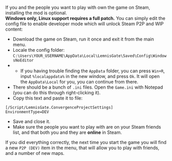 If you and the people you want to play with own the game on Steam, installing the mod is optional.  
**Windows only, Linux support requires a full patch.**
You can simply edit the config file to enable developer mode which will unlock Steam P2P and WIP content:  
- Download the game on Steam, run it once and exit it from the main menu.
- Locale the config folder: `C:\Users\YOUR_USERNAME\AppData\Local\LemnisGate\Saved\Config\WindowsNoEditor`
- - If you having trouble finding the `AppData` folder, you can press `Win+R`, input `%localappdata%` in the new window, and press `Ok`. It will open the `AppData\Local` for you, you can continue from there.
- There should be a bunch of `.ini` files. Open the `Game.ini` with Notepad (you can do this through right-clicking it).
- Copy this text and paste it to file:
```
[/Script/LemnisGate.ConvergenceProjectSettings]
EnvironmentType=DEV
```
- Save and close it.
- Make sure the people you want to play with are on your Steam friends list, and that both you and they are **online** in Steam.

If you did everything correctly, the next time you start the game you will find a new `P2P (DEV)` item in the menu, that will allow you to play with friends, and a number of new maps.